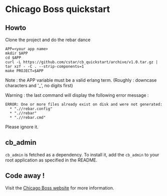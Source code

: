 Chicago Boss quickstart
=======================

Howto
-----

Clone the project and do the rebar dance

```console
APP=<your app name>
mkdir $APP
cd $APP
curl -L https://github.com/cstar/cb_quickstart/archive/v1.0.tar.gz | tar xzf - -C . --strip-components=1
make PROJECT=$APP
```
Note : the APP variable must be a valid erlang term. (Roughly : downcase characters and '_', no digits first)

Warning : the last command will display the following error message :

```console
ERROR: One or more files already exist on disk and were not generated:
  * ".//rebar.config"
  * ".//rebar"
  * ".//rebar.cmd"
```

Please ignore it.

cb_admin
--------
`cb_admin` is fetched as a dependency. To install it, add the `cb_admin` to your root application as specified in the README.

Code away !
-----------

Visit the [Chicago Boss website](http://www.chicagoboss.org) for more information.
